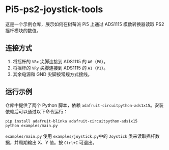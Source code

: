# Pi5-ps2-joystick-tools

这是一个示例仓库，展示如何在树莓派 Pi5 上通过 ADS1115 模数转换器读取 PS2 摇杆模块的数值。

## 连接方式

1. 将摇杆的 `VRx` 尖脚连接到 ADS1115 的 `A0`（`P0`）。
2. 将摇杆的 `VRy` 尖脚连接到 ADS1115 的 `A1`（`P1`）。
3. 其余电源和 GND 尖脚按常规方式接线。


## 运行示例

仓库中提供了两个 Python 脚本，依赖 `adafruit-circuitpython-ads1x15`。安装依赖后可以通过以下命令运行：

```bash
pip install adafruit-blinka adafruit-circuitpython-ads1x15
python examples/main.py
```

`examples/main.py` 使用 `examples/joystick.py`中的 `Joystick` 类来读取摇杆数据，并周期输出 X、Y 值。按 `Ctrl+C` 可退出。
